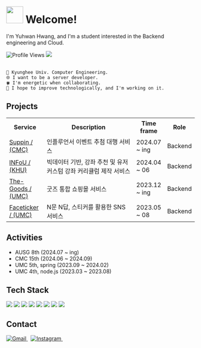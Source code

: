 <h1><img src="https://noticon-static.tammolo.com/dgggcrkxq/image/upload/v1687571586/noticon/ov1wkggjcf5hqwysxgbv.gif" width="45"/> Welcome! </h1>

I'm Yuhwan Hwang, and I'm a student interested in the Backend engineering and Cloud.

<div align=left>
  <img src="https://komarev.com/ghpvc/?username=yxhwxn&color=blueviolet" alt="Profile Views"/>
  <img src="http://mazassumnida.wtf/api/mini/generate_badge?boj="/>&nbsp
</div>

</br>

```
📗 Kyunghee Univ. Computer Engineering.
🌐 I want to be a server developer.
🍀 I'm energetic when collaborating.
🌱 I hope to improve technologically, and I'm working on it.
```

<div>
    <h2>Projects</h2>
  <table style="width:100%; table-layout:fixed;">
    <tr>
      <th style="width:20%;">Service</th>
      <th style="width:50%;">Description</th>
      <th style="width:15%;">Time frame</th>
      <th style="width:15%;">Role</th>
    </tr>
    <tr>
      <td style="word-wrap:break-word;"><a href="https://github.com/Central-MakeUs/suppin-server">Suppin / (CMC)</a></td>
      <td style="word-wrap:break-word;">인플루언서 이벤트 추첨 대행 서비스</td>
      <td style="word-wrap:break-word;">2024.07 ~ ing</td>
      <td style="word-wrap:break-word;">Backend</td>
    </tr>
    <tr>
      <td style="word-wrap:break-word;"><a href="https://github.com/khu-bigdata-project-team-5">INFoU / (KHU)</a></td>
      <td style="word-wrap:break-word;">빅데이터 기반, 강좌 추천 및 유저 커스텀 강좌 커리큘럼 제작 서비스</td>
      <td style="word-wrap:break-word;">2024.04 ~ 06</td>
      <td style="word-wrap:break-word;">Backend</td>
    </tr>
    <tr>
      <td style="word-wrap:break-word;"><a href="https://github.com/THEGOODs-repo/server">The-Goods / (UMC)</a></td>
      <td style="word-wrap:break-word;">굿즈 통합 쇼핑몰 서비스</td>
      <td style="word-wrap:break-word;">2023.12 ~ ing</td>
      <td style="word-wrap:break-word;">Backend</td>
    </tr>
    <tr>
      <td style="word-wrap:break-word;"><a href="https://github.com/FACETICKER/server">Faceticker / (UMC)</a></td>
      <td style="word-wrap:break-word;">N문 N답, 스티커를 활용한 SNS 서비스</td>
      <td style="word-wrap:break-word;">2023.05 ~ 08</td>
      <td style="word-wrap:break-word;">Backend</td>
    </tr>
  </table>
</div>

## Activities

- AUSG 8th (2024.07 ~ ing)
- CMC 15th (2024.06 ~ 2024.09)
- UMC 5th, spring (2023.09 ~ 2024.02)
- UMC 4th, node.js (2023.03 ~ 2023.08)

## Tech Stack

<a href="https://www.java.com/ko/"><img src="https://img.shields.io/badge/Java-F58219?style=flat-square&logo=Java&logoColor=white"/></a>
<a href="https://spring.io/projects/spring-boot"><img src="https://img.shields.io/badge/SpringBoot-6AAE3D?style=flat-square&logo=SpringBoot&logoColor=white"/></a>
<a href="https://spring.io/projects/spring-data-jpa"><img src="https://img.shields.io/badge/Spring Data JPA-6AAE3D?style=flat-square&logo=&logoColor=white"/></a>
<a href="https://spring.io/projects/spring-security"><img src="https://img.shields.io/badge/Spring%20Security-6DB33F?style=flat-square&logo=Spring%20Security&logoColor=white"/></a>
<a href="https://www.mysql.com/"><img src="https://img.shields.io/badge/MySQL-4479A1?style=flat-square&logo=MySQL&logoColor=white"/></a>
<a href="https://www.npmjs.com/"><img src="https://img.shields.io/badge/Npm-red?style=flat-square&logo=Npm&logoColor=white"/></a>
<a href="https://nodejs.org/en"><img src="https://img.shields.io/badge/Node.js-green?style=flat-square&logo=Node.js&logoColor=white"/></a>
<a href="https://aws.amazon.com/ko/?nc2=h_lg"><img src="https://img.shields.io/badge/AWS-F89501?style=flat-square&logo=Amazon AWS&logoColor=white"/></a>  

## Contact

<p>
  <a href="mailto:officeyh9819@gmail.com" target="_blank">
    <img src="https://img.shields.io/badge/officeyh9819-EA4335?style=flat-square&logo=gmail&logoColor=white" alt="Gmail" />
  </a>&nbsp
  <a href="https://www.instagram.com/hzyhxn/" target="_blank">
    <img src="https://img.shields.io/badge/hzyhxn-E4405F?style=flat-square&logo=instagram&logoColor=white" alt="Instagram" />
  </a>&nbsp
</p>


<!--  
  | <a href="https://github.com/yxhwxn/github-readme-stats"><img align="center" src="https://github-readme-stats.vercel.app/api?username=yxhwxn&hide=stars&theme=radical&hide_border=true" alt="yxhwxn's github stats" /></a> | <a href="https://github.com/yxhwxn/github-readme-stats"><img align="center" src="https://github-readme-stats.vercel.app/api/top-langs/?username=yxhwxn&layout=compact&theme=radical&hide_border=true" /></a> |
  | ------------- | ------------- |
-->
